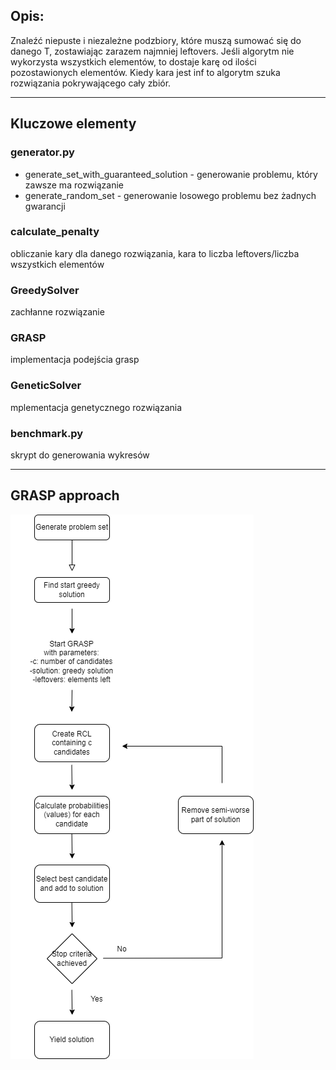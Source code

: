 ## Opis:

Znaleźć niepuste i niezależne podzbiory, które muszą sumować się do danego T, zostawiając zarazem najmniej leftovers. Jeśli algorytm nie wykorzysta wszystkich elementów, to dostaje karę od ilości pozostawionych elementów. Kiedy kara jest inf to algorytm szuka rozwiązania pokrywającego cały zbiór.

***

## Kluczowe elementy

### generator.py
- generate_set_with_guaranteed_solution - generowanie problemu, który zawsze ma rozwiązanie
- generate_random_set - generowanie losowego problemu bez żadnych gwarancji

### calculate_penalty
obliczanie kary dla danego rozwiązania, kara to liczba leftovers/liczba wszystkich elementów

### GreedySolver
zachłanne rozwiązanie

### GRASP
implementacja podejścia grasp

### GeneticSolver
mplementacja genetycznego rozwiązania

### benchmark.py
skrypt do generowania wykresów

***
## GRASP approach
![](src/grasp.png)

